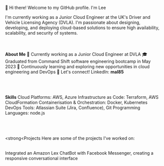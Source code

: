 👋 Hi there! Welcome to my GitHub profile. I'm Lee 

I'm currently working as a Junior Cloud Engineer at the UK's Driver and Vehicle Licensing Agency (DVLA). I'm passionate about designing, developing, and deploying cloud-based solutions to ensure high availability, scalability, and security of systems.
<br></br>
<br></br>
<strong>About Me</strong>
💼 Currently working as a Junior Cloud Engineer at DVLA
🎓 Graduated from Command Shift software engineering bootcamp in May 2023
🌱 Continuously learning and exploring new opportunities in cloud engineering and DevOps
💬 Let's connect! LinkedIn: <strong>mal85</strong>
<br></br>
<br></br>

<strong>Skills</strong>
Cloud Platforms: AWS, Azure
Infrastructure as Code: Terraform, AWS CloudFormation
Containerisation & Orchestration: Docker, Kubernetes
DevOps Tools: Atlassian Suite (Jira, Confluence), Git
Programming Languages: node.js
<br></br>
<br></br>

<strong<Projects</strong>
Here are some of the projects I've worked on:
<br></br>

Integrated an Amazon Lex ChatBot with Facebook Messenger, creating a responsive conversational interface
